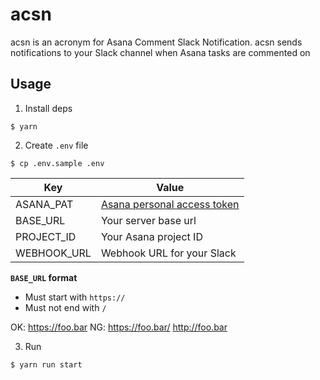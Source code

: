 # acsn

acsn is an acronym for Asana Comment Slack Notification. 
acsn sends notifications to your Slack channel when Asana tasks are commented on

## Usage

1. Install deps

```
$ yarn 
```

2. Create `.env` file

```
$ cp .env.sample .env
```

|Key|Value|
|-|-|
|ASANA_PAT|[Asana personal access token](https://developers.asana.com/docs/personal-access-token)|
|BASE_URL|Your server base url|
|PROJECT_ID|Your Asana project ID|
|WEBHOOK_URL|Webhook URL for your Slack|

**`BASE_URL` format**

- Must start with `https://`
- Must not end with `/`

OK: https://foo.bar
NG: https://foo.bar/ http://foo.bar

3. Run

```
$ yarn run start
```
